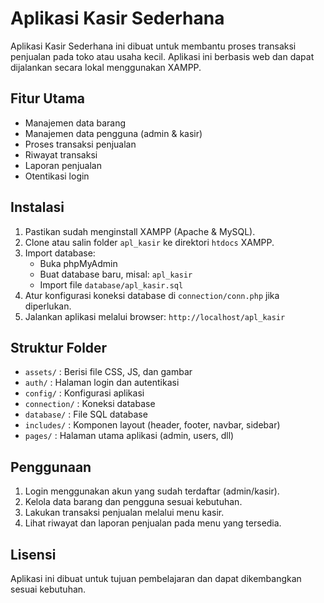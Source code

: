 # Aplikasi Kasir Sederhana

Aplikasi Kasir Sederhana ini dibuat untuk membantu proses transaksi penjualan pada toko atau usaha kecil. Aplikasi ini berbasis web dan dapat dijalankan secara lokal menggunakan XAMPP.

## Fitur Utama

- Manajemen data barang
- Manajemen data pengguna (admin & kasir)
- Proses transaksi penjualan
- Riwayat transaksi
- Laporan penjualan
- Otentikasi login

## Instalasi

1. Pastikan sudah menginstall XAMPP (Apache & MySQL).
2. Clone atau salin folder `apl_kasir` ke direktori `htdocs` XAMPP.
3. Import database:
   - Buka phpMyAdmin
   - Buat database baru, misal: `apl_kasir`
   - Import file `database/apl_kasir.sql`
4. Atur konfigurasi koneksi database di `connection/conn.php` jika diperlukan.
5. Jalankan aplikasi melalui browser: `http://localhost/apl_kasir`

## Struktur Folder

- `assets/` : Berisi file CSS, JS, dan gambar
- `auth/` : Halaman login dan autentikasi
- `config/` : Konfigurasi aplikasi
- `connection/` : Koneksi database
- `database/` : File SQL database
- `includes/` : Komponen layout (header, footer, navbar, sidebar)
- `pages/` : Halaman utama aplikasi (admin, users, dll)

## Penggunaan

1. Login menggunakan akun yang sudah terdaftar (admin/kasir).
2. Kelola data barang dan pengguna sesuai kebutuhan.
3. Lakukan transaksi penjualan melalui menu kasir.
4. Lihat riwayat dan laporan penjualan pada menu yang tersedia.

## Lisensi

Aplikasi ini dibuat untuk tujuan pembelajaran dan dapat dikembangkan sesuai kebutuhan.
